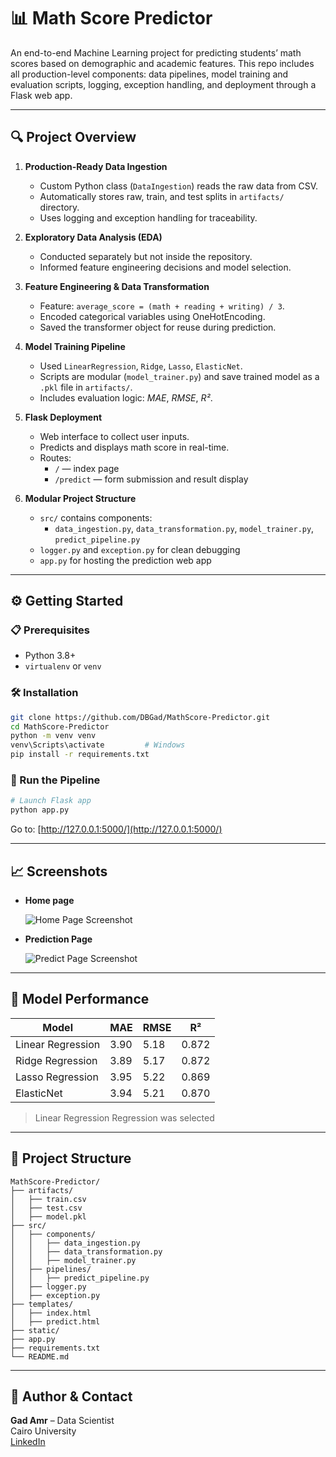 
# 📊 Math Score Predictor

An end-to-end Machine Learning project for predicting students’ math scores based on demographic and academic features. This repo includes all production-level components: data pipelines, model training and evaluation scripts, logging, exception handling, and deployment through a Flask web app.

---

## 🔍 Project Overview

1. **Production-Ready Data Ingestion**  
   - Custom Python class (`DataIngestion`) reads the raw data from CSV.
   - Automatically stores raw, train, and test splits in `artifacts/` directory.
   - Uses logging and exception handling for traceability.

2. **Exploratory Data Analysis (EDA)**  
   - Conducted separately but not inside the repository.
   - Informed feature engineering decisions and model selection.

3. **Feature Engineering & Data Transformation**  
   - Feature: `average_score = (math + reading + writing) / 3`.
   - Encoded categorical variables using OneHotEncoding.
   - Saved the transformer object for reuse during prediction.

4. **Model Training Pipeline**  
   - Used `LinearRegression`, `Ridge`, `Lasso`, `ElasticNet`.
   - Scripts are modular (`model_trainer.py`) and save trained model as a `.pkl` file in `artifacts/`.
   - Includes evaluation logic: *MAE*, *RMSE*, *R²*.

5. **Flask Deployment**  
   - Web interface to collect user inputs.
   - Predicts and displays math score in real-time.
   - Routes:
     - `/` — index page
     - `/predict` — form submission and result display

6. **Modular Project Structure**
   - `src/` contains components:
     - `data_ingestion.py`, `data_transformation.py`, `model_trainer.py`, `predict_pipeline.py`
   - `logger.py` and `exception.py` for clean debugging
   - `app.py` for hosting the prediction web app

---

## ⚙️ Getting Started

### 📋 Prerequisites
- Python 3.8+
- `virtualenv` or `venv`

### 🛠️ Installation

```bash
git clone https://github.com/DBGad/MathScore-Predictor.git
cd MathScore-Predictor
python -m venv venv
venv\Scripts\activate         # Windows
pip install -r requirements.txt
```

### 🚀 Run the Pipeline

```bash
# Launch Flask app
python app.py
```

Go to: [http://127.0.0.1:5000/](http://127.0.0.1:5000/)

---

## 📈 Screenshots

- **Home page**

  ![Home Page Screenshot](https://github.com/user-attachments/assets/7b0fec4d-e236-478b-a344-acee4b01c4fb)

- **Prediction Page**

  ![Predict Page Screenshot](https://github.com/user-attachments/assets/33796609-7c09-4c47-ab3d-e27849ce1442)

---

## 🧠 Model Performance

| Model            | MAE   | RMSE  | R²     |
|------------------|-------|--------|--------|
| Linear Regression| 3.90  | 5.18   | 0.872  |
| Ridge Regression | 3.89  | 5.17   | 0.872  |
| Lasso Regression | 3.95  | 5.22   | 0.869  |
| ElasticNet       | 3.94  | 5.21   | 0.870  |

>  Linear Regression Regression was selected 

---

## 📂 Project Structure

```
MathScore-Predictor/
├── artifacts/
│   ├── train.csv
│   ├── test.csv
│   ├── model.pkl
├── src/
│   ├── components/
│   │   ├── data_ingestion.py
│   │   ├── data_transformation.py
│   │   ├── model_trainer.py
│   ├── pipelines/
│   │   ├── predict_pipeline.py
│   ├── logger.py
│   ├── exception.py
├── templates/
│   ├── index.html
│   ├── predict.html
├── static/
├── app.py
├── requirements.txt
└── README.md
```

---

## 👤 Author & Contact

**Gad Amr** – Data Scientist  
Cairo University  
[LinkedIn](https://www.linkedin.com/in/gaadamr/)

